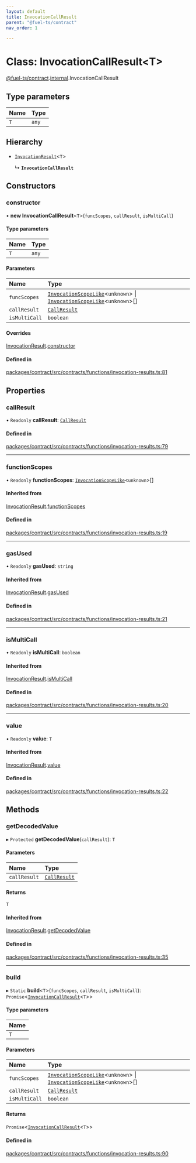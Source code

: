 ```yaml
---
layout: default
title: InvocationCallResult
parent: "@fuel-ts/contract"
nav_order: 1

---
```


# Class: InvocationCallResult<T\>

[@fuel-ts/contract](../index.md).[internal](../namespaces/internal.md).InvocationCallResult

## Type parameters

| Name | Type |
| :------ | :------ |
| `T` | `any` |

## Hierarchy

- [`InvocationResult`](internal-InvocationResult.md)<`T`\>

  ↳ **`InvocationCallResult`**

## Constructors

### constructor

• **new InvocationCallResult**<`T`\>(`funcScopes`, `callResult`, `isMultiCall`)

#### Type parameters

| Name | Type |
| :------ | :------ |
| `T` | `any` |

#### Parameters

| Name | Type |
| :------ | :------ |
| `funcScopes` | [`InvocationScopeLike`](../index.md#invocationscopelike)<`unknown`\> \| [`InvocationScopeLike`](../index.md#invocationscopelike)<`unknown`\>[] |
| `callResult` | [`CallResult`](../namespaces/internal.md#callresult) |
| `isMultiCall` | `boolean` |

#### Overrides

[InvocationResult](internal-InvocationResult.md).[constructor](internal-InvocationResult.md#constructor)

#### Defined in

[packages/contract/src/contracts/functions/invocation-results.ts:81](https://github.com/FuelLabs/fuels-ts/blob/master/packages/contract/src/contracts/functions/invocation-results.ts#L81)

## Properties

### callResult

• `Readonly` **callResult**: [`CallResult`](../namespaces/internal.md#callresult)

#### Defined in

[packages/contract/src/contracts/functions/invocation-results.ts:79](https://github.com/FuelLabs/fuels-ts/blob/master/packages/contract/src/contracts/functions/invocation-results.ts#L79)

___

### functionScopes

• `Readonly` **functionScopes**: [`InvocationScopeLike`](../index.md#invocationscopelike)<`unknown`\>[]

#### Inherited from

[InvocationResult](internal-InvocationResult.md).[functionScopes](internal-InvocationResult.md#functionscopes)

#### Defined in

[packages/contract/src/contracts/functions/invocation-results.ts:19](https://github.com/FuelLabs/fuels-ts/blob/master/packages/contract/src/contracts/functions/invocation-results.ts#L19)

___

### gasUsed

• `Readonly` **gasUsed**: `string`

#### Inherited from

[InvocationResult](internal-InvocationResult.md).[gasUsed](internal-InvocationResult.md#gasused)

#### Defined in

[packages/contract/src/contracts/functions/invocation-results.ts:21](https://github.com/FuelLabs/fuels-ts/blob/master/packages/contract/src/contracts/functions/invocation-results.ts#L21)

___

### isMultiCall

• `Readonly` **isMultiCall**: `boolean`

#### Inherited from

[InvocationResult](internal-InvocationResult.md).[isMultiCall](internal-InvocationResult.md#ismulticall)

#### Defined in

[packages/contract/src/contracts/functions/invocation-results.ts:20](https://github.com/FuelLabs/fuels-ts/blob/master/packages/contract/src/contracts/functions/invocation-results.ts#L20)

___

### value

• `Readonly` **value**: `T`

#### Inherited from

[InvocationResult](internal-InvocationResult.md).[value](internal-InvocationResult.md#value)

#### Defined in

[packages/contract/src/contracts/functions/invocation-results.ts:22](https://github.com/FuelLabs/fuels-ts/blob/master/packages/contract/src/contracts/functions/invocation-results.ts#L22)

## Methods

### getDecodedValue

▸ `Protected` **getDecodedValue**(`callResult`): `T`

#### Parameters

| Name | Type |
| :------ | :------ |
| `callResult` | [`CallResult`](../namespaces/internal.md#callresult) |

#### Returns

`T`

#### Inherited from

[InvocationResult](internal-InvocationResult.md).[getDecodedValue](internal-InvocationResult.md#getdecodedvalue)

#### Defined in

[packages/contract/src/contracts/functions/invocation-results.ts:35](https://github.com/FuelLabs/fuels-ts/blob/master/packages/contract/src/contracts/functions/invocation-results.ts#L35)

___

### build

▸ `Static` **build**<`T`\>(`funcScopes`, `callResult`, `isMultiCall`): `Promise`<[`InvocationCallResult`](internal-InvocationCallResult.md)<`T`\>\>

#### Type parameters

| Name |
| :------ |
| `T` |

#### Parameters

| Name | Type |
| :------ | :------ |
| `funcScopes` | [`InvocationScopeLike`](../index.md#invocationscopelike)<`unknown`\> \| [`InvocationScopeLike`](../index.md#invocationscopelike)<`unknown`\>[] |
| `callResult` | [`CallResult`](../namespaces/internal.md#callresult) |
| `isMultiCall` | `boolean` |

#### Returns

`Promise`<[`InvocationCallResult`](internal-InvocationCallResult.md)<`T`\>\>

#### Defined in

[packages/contract/src/contracts/functions/invocation-results.ts:90](https://github.com/FuelLabs/fuels-ts/blob/master/packages/contract/src/contracts/functions/invocation-results.ts#L90)
